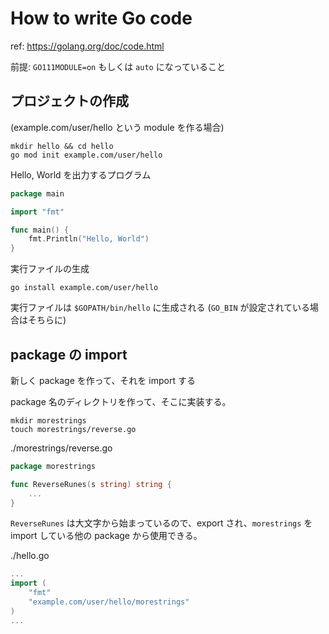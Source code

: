 # How to write Go code

ref: https://golang.org/doc/code.html

前提: `GO111MODULE=on` もしくは `auto` になっていること

## プロジェクトの作成
(example.com/user/hello という module を作る場合)

```shell
mkdir hello && cd hello
go mod init example.com/user/hello
```

Hello, World を出力するプログラム

```go
package main

import "fmt"

func main() {
    fmt.Println("Hello, World")
}
```

実行ファイルの生成

```shell
go install example.com/user/hello
```

実行ファイルは `$GOPATH/bin/hello` に生成される
(`GO_BIN` が設定されている場合はそちらに)


## package の import

新しく package を作って、それを import する

package 名のディレクトリを作って、そこに実装する。

```shell
mkdir morestrings
touch morestrings/reverse.go
```

./morestrings/reverse.go

```go
package morestrings

func ReverseRunes(s string) string {
    ...
}
```

`ReverseRunes` は大文字から始まっているので、export され、`morestrings` を import している他の package から使用できる。

./hello.go

```go
...
import (
    "fmt"
    "example.com/user/hello/morestrings"
)
...
```


